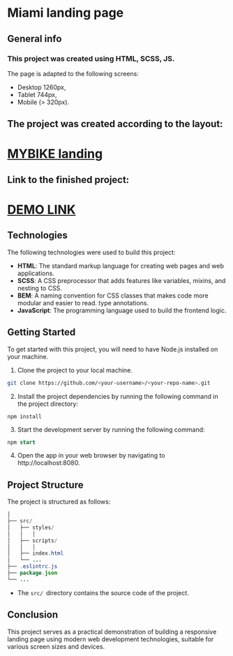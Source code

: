 # Miami landing page

## General info
  ### This project was created using HTML, SCSS, JS.

  The page is adapted to the following screens:
  - Desktop 1260px,
  - Tablet 744px,
  - Mobile (> 320px).

##  The project was created according to the layout:
  # [MYBIKE landing](https://www.figma.com/file/NZQAIydtHo5QkINyGLHNcq/BIKE-New-Version?node-id=0%3A1)

##  Link to the finished project:
  # [DEMO LINK](https://romanostrous.github.io/miami-landing/)

## Technologies
  The following technologies were used to build this project:

* **HTML**: The standard markup language for creating web pages and web applications.
* **SCSS**: A CSS preprocessor that adds features like variables, mixins, and nesting to CSS.
* **BEM**: A naming convention for CSS classes that makes code more modular and easier to read.
type annotations.
* **JavaScript**: The programming language used to build the frontend logic.

## Getting Started
To get started with this project, you will need to have Node.js installed on your machine.

1. Clone the project to your local machine.

``` bash
git clone https://github.com/<your-username>/<your-repo-name>.git
```
2. Install the project dependencies by running the following command in the project directory:

```
npm install
```
3. Start the development server by running the following command:

```sql
npm start
```
4. Open the app in your web browser by navigating to http://localhost:8080.

## Project Structure

The project is structured as follows:

```java
│   
├── src/
│   ├── styles/
│   │   │
│   ├── scripts/
│   │   │
│   ├── index.html
│   └── ...
├── .eslintrc.js
├── package.json
└── ...

```
* The `src/ `directory contains the source code of the project.

## Conclusion
This project serves as a practical demonstration of building a responsive landing page using modern web development technologies, suitable for various screen sizes and devices.
